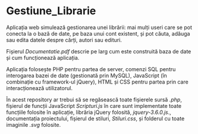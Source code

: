 # Gestiune_Librarie

Aplicația web simulează gestionarea unei librării: mai mulți useri care se pot conecta la o bază de date, pe baza unui cont existent, și pot căuta, adăuga sau edita datele despre cărți, autori sau edituri.

Fișierul *Documentatie.pdf* descrie pe larg cum este construită baza de date și cum funcționează aplicația.

Aplicația folosește PHP pentru partea de server, comenzi SQL pentru interogarea bazei de date (gestionată prin MySQL), JavaScript (în combinație cu framework-ul jQuery), HTML și CSS pentru partea prin care interacționează utilizatorul.

În acest repository ar trebui să se regăsească toate fișierele sursă *.php*, fișierul de funcții JavaScript *Scripturi.js* în care sunt implementate toate funcțiile folosite în aplicație, librăria jQuery folosită, *jquery-3.6.0.js*., documentația proiectului, fișierul de stiluri, *Stiluri.css*, și folderul cu toate imaginile *.svg* folosite.

